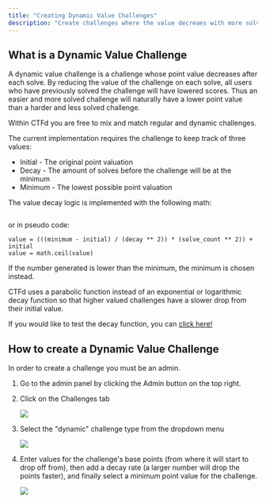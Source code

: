 ```yaml
---
title: "Creating Dynamic Value Challenges"
description: "Create challenges where the value decreaes with more solves"
---
```


## What is a Dynamic Value Challenge

A dynamic value challenge is a challenge whose point value decreases after each solve. By reducing the value of the challenge on each solve, all users who have previously solved the challenge will have lowered scores. Thus an easier and more solved challenge will naturally have a lower point value than a harder and less solved challenge.

Within CTFd you are free to mix and match regular and dynamic challenges.

The current implementation requires the challenge to keep track of three values:

- Initial - The original point valuation
- Decay - The amount of solves before the challenge will be at the minimum
- Minimum - The lowest possible point valuation

The value decay logic is implemented with the following math:

<img src="/images/challenges/decay-function.png" alt="" style="max-width:250px;">

or in pseudo code:

```
value = (((minimum - initial) / (decay ** 2)) * (solve_count ** 2)) + initial
value = math.ceil(value)
```

If the number generated is lower than the minimum, the minimum is chosen instead.

CTFd uses a parabolic function instead of an exponential or logarithmic decay function so that higher valued challenges have a slower drop from their initial value.

<div class="alert rounded-0 alert-primary">
  If you would like to test the decay function, you can <a href="https://repl.it/repls/YouthfulPungentPdf">click here!</a>
</div>

## How to create a Dynamic Value Challenge

In order to create a challenge you must be an admin.

1. Go to the admin panel by clicking the Admin button on the top right.

2. Click on the Challenges tab

   ![](/images/challenges/create-button-icon.png)

3) Select the "dynamic" challenge type from the dropdown menu

   ![](/images/challenges/dynamic-challenge-dropdown.png)

4) Enter values for the challenge's base points (from where it will start to drop off from), then add a decay rate (a larger number will drop the points faster), and finally select a minimum point value for the challenge.

   ![](/images/challenges/dynamic-challenge-options.png)
